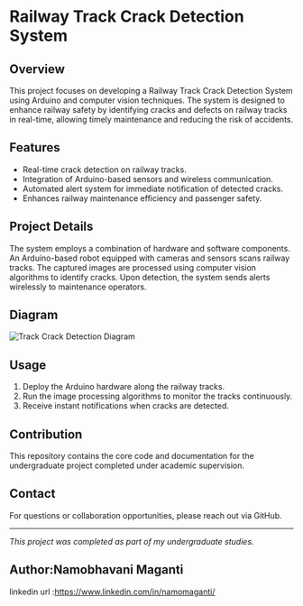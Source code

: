 # Railway Track Crack Detection System

## Overview
This project focuses on developing a Railway Track Crack Detection System using Arduino and computer vision techniques. The system is designed to enhance railway safety by identifying cracks and defects on railway tracks in real-time, allowing timely maintenance and reducing the risk of accidents.

## Features
- Real-time crack detection on railway tracks.
- Integration of Arduino-based sensors and wireless communication.
- Automated alert system for immediate notification of detected cracks.
- Enhances railway maintenance efficiency and passenger safety.

## Project Details
The system employs a combination of hardware and software components. An Arduino-based robot equipped with cameras and sensors scans railway tracks. The captured images are processed using computer vision algorithms to identify cracks. Upon detection, the system sends alerts wirelessly to maintenance operators.

## Diagram
![Track Crack Detection Diagram](track_crack-dagram.png)

## Usage
1. Deploy the Arduino hardware along the railway tracks.
2. Run the image processing algorithms to monitor the tracks continuously.
3. Receive instant notifications when cracks are detected.

## Contribution
This repository contains the core code and documentation for the undergraduate project completed under academic supervision.

## Contact
For questions or collaboration opportunities, please reach out via GitHub.

---

*This project was completed as part of my undergraduate studies.*


## Author:Namobhavani Maganti 
linkedin url :https://www.linkedin.com/in/namomaganti/ 

